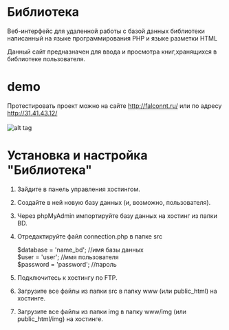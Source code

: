 # Библиотека
Веб-интерфейс для удаленной работы с базой данных библиотеки написанный на языке программирования PHP и языке разметки HTML

Данный сайт предназначен для ввода и просмотра книг,хранящихся в библиотеке пользователя.

# demo
Протестировать проект можно на сайте http://falconnt.ru/ или по адресу http://31.41.43.12/<br><br>
![alt tag](http://falconnt.ru/demo.png "demo")​

# Установка и настройка "Библиотека" 
1. Зайдите в панель управления хостингом.
2. Создайте в ней новую базу данных (и, возможно, пользователя).
3. Через phpMyAdmin импортируйте базу данных на хостинг из папки BD.
4. Отредактируйте файл connection.php в папке src

      $database = 'name_bd'; //имя базы данных<br>
      $user = 'user'; //имя пользователя<br>
      $password = 'password'; //пароль
      
5. Подключитесь к хостингу по FTP.     
6. Загрузите все файлы из папки src в папку www (или public_html) на хостинге.
7. Загрузите все файлы из папки img в папку www/img (или public_html/img) на хостинге.
